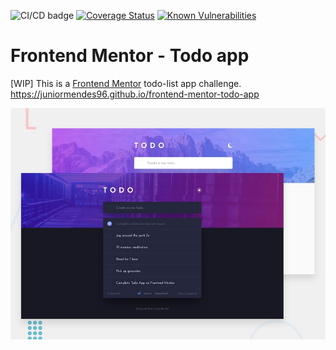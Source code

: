 ![CI/CD badge](https://github.com/juniormendes96/frontend-mentor-todo-app/workflows/CI%2FCD/badge.svg)
[![Coverage Status](https://coveralls.io/repos/github/juniormendes96/frontend-mentor-todo-app/badge.svg?branch=main)](https://coveralls.io/github/juniormendes96/frontend-mentor-todo-app?branch=main)
[![Known Vulnerabilities](https://snyk.io/test/github/juniormendes96/frontend-mentor-todo-app/badge.svg)](https://snyk.io/test/github/juniormendes96/frontend-mentor-todo-app)

# Frontend Mentor - Todo app

[WIP] This is a [Frontend Mentor](https://www.frontendmentor.io) todo-list app challenge. https://juniormendes96.github.io/frontend-mentor-todo-app

![Design preview for the Todo app coding challenge](./public/design/desktop-preview.jpg)

